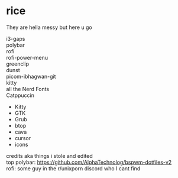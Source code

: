 # rice
They are hella messy but here u go

i3-gaps  
polybar  
rofi  
rofi-power-menu  
greenclip  
dunst  
picom-ibhagwan-git  
kitty    
all the Nerd Fonts  
Catppuccin  
  - Kitty  
  - GTK  
  - Grub  
  - btop  
  - cava
  - cursor
  - icons  

credits aka things i stole and edited  
top polybar: https://github.com/AlphaTechnolog/bspwm-dotfiles-v2  
rofi: some guy in the r/unixporn discord who I cant find  

